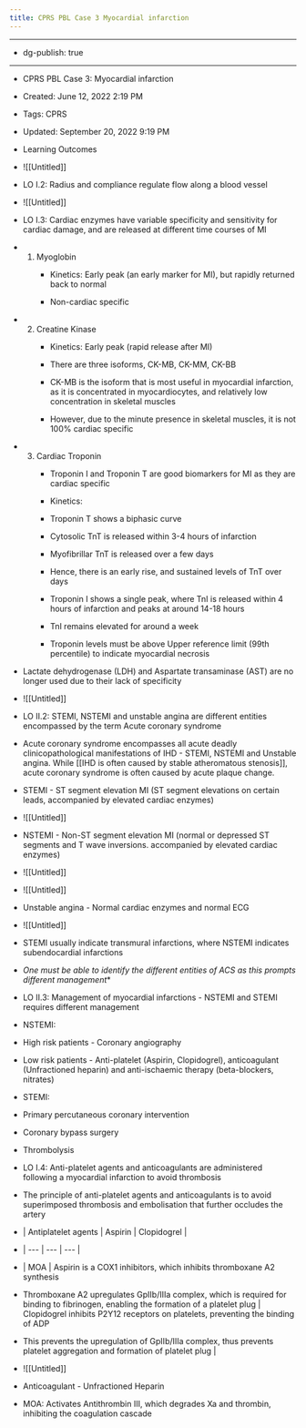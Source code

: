 ```yaml
---
title: CPRS PBL Case 3 Myocardial infarction
---
```


- --

- dg-publish: true

- --

- CPRS PBL Case 3: Myocardial infarction

- Created: June 12, 2022 2:19 PM

- Tags: CPRS

- Updated: September 20, 2022 9:19 PM

- Learning Outcomes

- ![[Untitled]]

- LO I.2: Radius and compliance regulate flow along a blood vessel

- ![[Untitled]]

- LO I.3: Cardiac enzymes have variable specificity and sensitivity for cardiac damage, and are released at different time courses of MI

- 1. Myoglobin
	 - Kinetics: Early peak (an early marker for MI), but rapidly returned back to normal

	 - Non-cardiac specific

- 2. Creatine Kinase
	 - Kinetics: Early peak (rapid release after MI)

	 - There are three isoforms, CK-MB, CK-MM, CK-BB

	 - CK-MB is the isoform that is most useful in myocardial infarction, as it is concentrated in myocardiocytes, and relatively low concentration in skeletal muscles

	 - However, due to the minute presence in skeletal muscles, it is not 100% cardiac specific

- 3. Cardiac Troponin
	 - Troponin I and Troponin T are good biomarkers for MI as they are cardiac specific

	 - Kinetics:

	 - Troponin T shows a biphasic curve

	 - Cytosolic TnT is released within  3-4 hours of infarction

	 - Myofibrillar TnT is released over a few days

	 - Hence, there is an early rise, and sustained levels of TnT over days

	 - Troponin I shows a single peak, where TnI is released within 4 hours of infarction and peaks at around 14-18 hours

	 - TnI remains elevated for around a week

	 - Troponin levels must be above Upper reference limit (99th percentile) to indicate myocardial necrosis

- Lactate dehydrogenase (LDH) and Aspartate transaminase (AST) are no longer used due to their lack of specificity

- ![[Untitled]]

- LO II.2: STEMI, NSTEMI and unstable angina are different entities encompassed by the term Acute coronary syndrome

- Acute coronary syndrome encompasses all acute deadly clinicopathological manifestations of IHD - STEMI, NSTEMI and Unstable angina. While [[IHD is often caused by stable atheromatous stenosis]], acute coronary syndrome is often caused by acute plaque change.

- STEMI - ST segment elevation MI (ST segment elevations on certain leads, accompanied by elevated cardiac enzymes)

- ![[Untitled]]

- NSTEMI - Non-ST segment elevation MI (normal or depressed ST segments and T wave inversions. accompanied by elevated cardiac enzymes)

- ![[Untitled]]

- ![[Untitled]]

- Unstable angina - Normal cardiac enzymes and normal ECG

- ![[Untitled]]

- STEMI usually indicate transmural infarctions, where NSTEMI indicates subendocardial infarctions

- *One must be able to identify the different entities of ACS as this prompts different management**

- LO II.3: Management of myocardial infarctions - NSTEMI and STEMI requires different management

- NSTEMI:

- High risk patients - Coronary angiography

- Low risk patients - Anti-platelet (Aspirin, Clopidogrel), anticoagulant (Unfractioned heparin) and anti-ischaemic therapy (beta-blockers, nitrates)

- STEMI:

- Primary percutaneous coronary intervention

- Coronary bypass surgery

- Thrombolysis

- LO I.4: Anti-platelet agents and anticoagulants are administered following a myocardial infarction to avoid thrombosis

- The principle of anti-platelet agents and anticoagulants is to avoid superimposed thrombosis and embolisation that further occludes the artery

- | Antiplatelet agents | Aspirin | Clopidogrel |

- | --- | --- | --- |

- | MOA | Aspirin is a COX1 inhibitors, which inhibits thromboxane A2 synthesis

- Thromboxane A2 upregulates GpIIb/IIIa complex, which is required for binding to fibrinogen, enabling the formation of a platelet plug | Clopidogrel inhibits P2Y12 receptors on platelets, preventing the binding of ADP

- This prevents the upregulation of GpIIb/IIIa complex, thus prevents platelet aggregation and formation of platelet plug |

- ![[Untitled]]

- Anticoagulant - Unfractioned Heparin

- MOA: Activates Antithrombin III, which degrades Xa and thrombin, inhibiting the coagulation cascade
